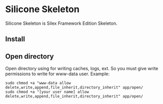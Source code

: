Silicone Skeleton
=================

Silicone Skeleton is Silex Framework Edition Skeleton.

Install
-------

Open directory
--------------
Open directory using for writing caches, logs, ext. So you must give write permissions to write for www-data user.
Example:
```
sudo chmod +a "www-data allow delete,write,append,file_inherit,directory_inherit" app/open/
sudo chmod +a "[your user name] allow delete,write,append,file_inherit,directory_inherit" app/open/
```

